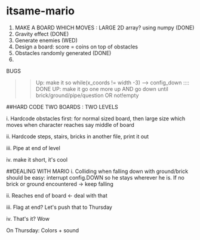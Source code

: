 # itsame-mario

1) MAKE A BOARD WHICH MOVES : LARGE 2D array? using numpy  (DONE)
2) Gravity effect (DONE)
3) Generate enemies (WED)
4) Design a board: score = coins on top of obstacles
5) Obstacles randomly generated   (DONE)
6) 


BUGS
>> Up: make it so while(x_coords != width -3)  --> config_down :::: DONE
>> UP: make it go one more up AND go down until brick/ground/pipe/question OR not!empty 


##HARD CODE TWO BOARDS : TWO LEVELS

i. Hardcode obstacles first: for normal sized board, 
then large size which moves when character reaches say middle of board

ii. Hardcode steps, stairs, bricks in another file, print it out

iii. Pipe at end of level

iv. make it short, it's cool


##DEALING WITH MARIO
i. Colliding when falling down with ground/brick should be easy: interrupt config.DOWN so he stays 
wherever he is. If no brick or ground encountered -> keep falling

ii. Reaches end of board <- deal with that

iii. Flag at end? Let's push that to Thursday

iv.  That's it? Wow



On Thursday: Colors + sound